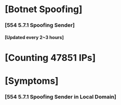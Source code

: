 # [Botnet Spoofing]
### [554 5.7.1 Spoofing Sender]
#### [Updated every 2~3 hours]

# [Counting 47851 IPs]

# [Symptoms] 
###   [554 5.7.1 Spoofing Sender in Local Domain]

